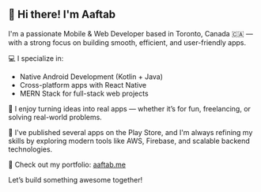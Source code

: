 ## 👋 Hi there! I'm Aaftab

I'm a passionate Mobile & Web Developer based in Toronto, Canada 🇨🇦 — with a strong focus on building smooth, efficient, and user-friendly apps.

💻 I specialize in:
- Native Android Development (Kotlin + Java)
- Cross-platform apps with React Native
- MERN Stack for full-stack web projects

🚀 I enjoy turning ideas into real apps — whether it’s for fun, freelancing, or solving real-world problems.

📱 I've published several apps on the Play Store, and I'm always refining my skills by exploring modern tools like AWS, Firebase, and scalable backend technologies.

🔗 Check out my portfolio: [aaftab.me](https://aaftab.me)

Let’s build something awesome together!

